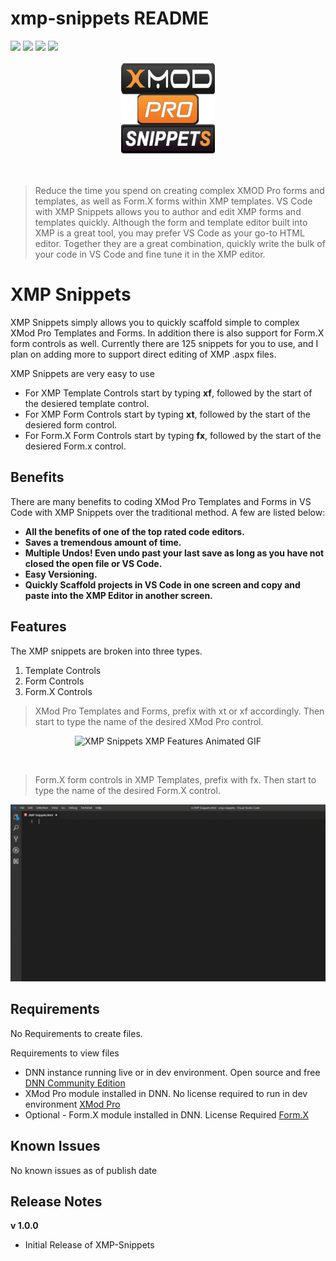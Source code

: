 # xmp-snippets README


[![](https://vsmarketplacebadge.apphb.com/version-short/SteveKrantzman.xmp-snippets.svg)](https://marketplace.visualstudio.com/items?itemName-SteveKrantzman.xmp-snippets) 
[![](https://vsmarketplacebadge.apphb.com/downloads-short/SteveKrantzman.xmp-snippets.svg)](https://marketplace.visualstudio.com/items?itemName-SteveKrantzman.xmp-snippets) 
[![](https://vsmarketplacebadge.apphb.com/rating-short/SteveKrantzman.xmp-snippets.svg)](https://marketplace.visualstudio.com/items?itemName-SteveKrantzman.xmp-snippets) 
[![](https://img.shields.io/badge/Dev--Community-XMP-orange.svg)](https://www.dnndev.com)

<p align="center"><img src="https://raw.githubusercontent.com/skrantzman/XMP-Snippets/master/XMP_Snippets_Logo.png" width="150" height="150" alt="XMP Snippets Logo"></p>
<br />

> Reduce the time you spend on creating complex XMOD Pro forms and templates, as well as Form.X forms within XMP templates.  VS Code with XMP Snippets allows you to author and edit XMP forms and templates quickly. Although the form and template editor built into XMP is a great tool, you may prefer VS Code as your go-to HTML editor. Together they are a great combination, quickly write the bulk of your code in VS Code and fine tune it in the XMP editor.

# XMP Snippets

XMP Snippets simply allows you to quickly scaffold simple to complex XMod Pro Templates and Forms. In addition there is also support for Form.X form controls as well. Currently there are 125 snippets for you to use, and I plan on adding more to support direct editing of XMP .aspx files.

XMP Snippets are very easy to use

* For XMP Template Controls start by typing __xf__, followed by the start of the desiered template control.
* For XMP Form Controls start by typing __xt__, followed by the start of the desiered form control.
* For Form.X Form Controls start by typing __fx__, followed by the start of the desiered Form.x control.

## Benefits
There are many benefits to coding XMod Pro Templates and Forms in VS Code with XMP Snippets over the traditional method. A few are listed below:

* __All the benefits of one of the top rated code editors.__
* __Saves a tremendous amount of time.__
* __Multiple Undos! Even undo past your last save as long as you have not closed the open file or VS Code.__
* __Easy Versioning.__
* __Quickly Scaffold projects in VS Code in one screen and copy and paste into the XMP Editor in another screen.__


## Features

The XMP snippets are broken into three types.
1. Template Controls
2. Form Controls
3. Form.X Controls
    
> XMod Pro Templates and Forms, prefix with xt or xf accordingly. Then start to type the name of the desired XMod Pro control.

<p align="center"><img src="https://raw.githubusercontent.com/skrantzman/XMP-Snippets/master/XMP_Snippets_XMP_Features.gif"   alt="XMP Snippets XMP Features Animated GIF"></p>

<br />

> Form.X form controls in XMP Templates, prefix with fx. Then start to type the name of the desired Form.X control.

<p align="center"><img src="https://raw.githubusercontent.com/skrantzman/XMP-Snippets/master/XMP_Snippets_FormX_Features.gif"   alt="XMP Snippets Form.X Features Animated GIF"></p>

## Requirements

No Requirements to create files.

Requirements to view files
* DNN instance running live or in dev environment. Open source and free [DNN Community Edition](https://www.dnnsoftware.com/community  "DNN Software Community Edition Page")
* XMod Pro module installed in DNN. No license required to run in dev environment [XMod Pro](https://www.dnndev.com  "XMod Pro Home Page")
* Optional - Form.X module installed in DNN. License Required [Form.X](http://reflectmediagroup.com/Products/XMod-Pro-Plugins/Details/prodid/18 "Form.X Home Page")

## Known Issues

No known issues as of publish date

## Release Notes

__v 1.0.0__ 
* Initial Release of XMP-Snippets


